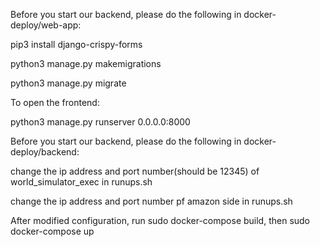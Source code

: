 Before you start our backend, please do the following in docker-deploy/web-app:

pip3 install django-crispy-forms

python3 manage.py makemigrations

python3 manage.py migrate

To open the frontend:

python3 manage.py runserver 0.0.0.0:8000

Before you start our backend, please do the following in docker-deploy/backend:

change the ip address and port number(should be 12345) of world_simulator_exec in runups.sh

change the ip address and port number pf amazon side in runups.sh


After modified configuration, run sudo docker-compose build, then sudo docker-compose up

